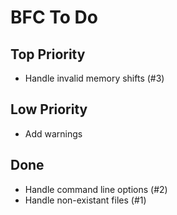 # BFC To Do

## Top Priority
- Handle invalid memory shifts (#3)

## Low Priority
- Add warnings

## Done
- Handle command line options (#2)
- Handle non-existant files (#1)